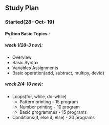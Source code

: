 ##  Study Plan  
### Started(28- Oct- 19)  

#### Python Basic Topics :
##### week 1(28-3 nov):
- Overview
- Basic Syntax
- Variables Assignments
- Basic operation(add, subtract, multipy, devid)

##### week 2(4-10 nov):
- Loops(for, while, do-while) 
  * Pattern printing - 15 program
  * Number printing - 10 program
  * Basic programmes - 15 programs
- Conditions(if, else if, else) - 20 programs


